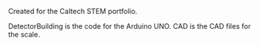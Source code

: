 Created for the Caltech STEM portfolio.

DetectorBuilding is the code for the Arduino UNO.
CAD is the CAD files for the scale.

